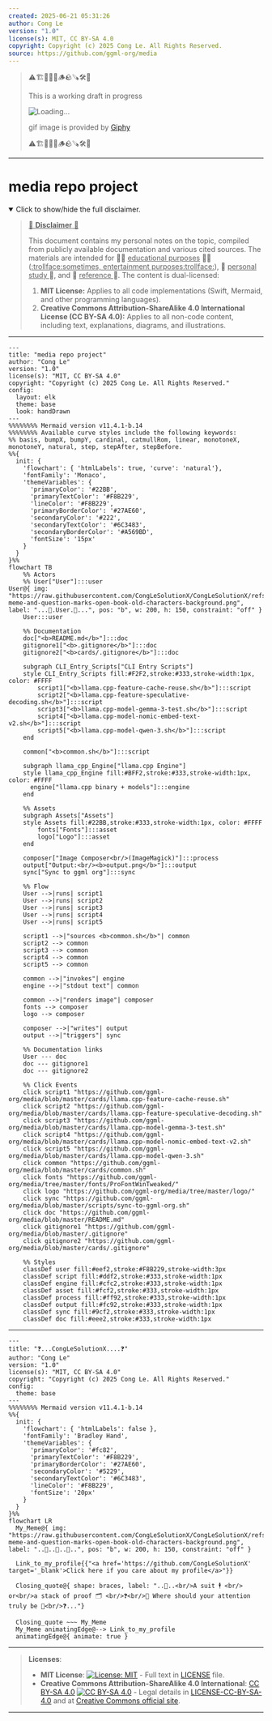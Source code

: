 ```yaml
---
created: 2025-06-21 05:31:26
author: Cong Le
version: "1.0"
license(s): MIT, CC BY-SA 4.0
copyright: Copyright (c) 2025 Cong Le. All Rights Reserved.
source: https://github.com/ggml-org/media
---
```



> ⚠️🏗️🚧🦺🧱🪵🪨🪚🛠️👷
> 
> This is a working draft in progress
> 
> ![Loading...](https://media1.giphy.com/media/v1.Y2lkPTc5MGI3NjExMWxxaTBpM2VvY20zOXJhZzI2enVwcHZoNGhkeXlmZ2FwdGp5NnFkNyZlcD12MV9pbnRlcm5hbF9naWZfYnlfaWQmY3Q9Zw/3oEduIl1GryVXv22ly/giphy.gif)
>
> gif image is provided by [Giphy](https://giphy.com)
> 
> ⚠️🏗️🚧🦺🧱🪵🪨🪚🛠️👷


----


# media repo project
<details open>
<summary>Click to show/hide the full disclaimer.</summary>
   
> <ins>📢 **Disclaimer** 🚨</ins>
>
> This document contains my personal notes on the topic,
> compiled from publicly available documentation and various cited sources.
> The materials are intended for 👨‍🎓 <ins>educational purposes</ins> 👨‍🎓 (<ins>:trollface:sometimes, entertainment purposes:trollface:</ins>), 📖 <ins> personal study </ins> 📖, and 🔖 <ins> reference </ins> 🔖.
> The content is dual-licensed:
> 1. **MIT License:** Applies to all code implementations (Swift, Mermaid, and other programming languages).
> 2. **Creative Commons Attribution-ShareAlike 4.0 International License (CC BY-SA 4.0):** Applies to all non-code content, including text, explanations, diagrams, and illustrations.

</details>


---

```mermaid
---
title: "media repo project"
author: "Cong Le"
version: "1.0"
license(s): "MIT, CC BY-SA 4.0"
copyright: "Copyright (c) 2025 Cong Le. All Rights Reserved."
config:
  layout: elk
  theme: base
  look: handDrawn
---
%%%%%%%% Mermaid version v11.4.1-b.14
%%%%%%%% Available curve styles include the following keywords:
%% basis, bumpX, bumpY, cardinal, catmullRom, linear, monotoneX, monotoneY, natural, step, stepAfter, stepBefore.
%%{
  init: {
    'flowchart': { 'htmlLabels': true, 'curve': 'natural'},
    'fontFamily': 'Monaco',
    'themeVariables': {
      'primaryColor': '#22BB',
      'primaryTextColor': '#F8B229',
      'lineColor': '#F8B229',
      'primaryBorderColor': '#27AE60',
      'secondaryColor': '#222',
      'secondaryTextColor': '#6C3483',
      'secondaryBorderColor': '#A569BD',
      'fontSize': '15px'
    }
  }
}%%
flowchart TB
    %% Actors
    %% User["User"]:::user
User@{ img: "https://raw.githubusercontent.com/CongLeSolutionX/CongLeSolutionX/refs/heads/main/assets/images/My-meme-and-question-marks-open-book-old-characters-background.png", label: "...👀.User.📖...", pos: "b", w: 200, h: 150, constraint: "off" }
    User:::user

    %% Documentation
    doc["<b>README.md</b>"]:::doc
    gitignore1["<b>.gitignore</b>"]:::doc
    gitignore2["<b>cards/.gitignore</b>"]:::doc

    subgraph CLI_Entry_Scripts["CLI Entry Scripts"]
    style CLI_Entry_Scripts fill:#F2F2,stroke:#333,stroke-width:1px, color: #FFFF
        script1["<b>llama.cpp-feature-cache-reuse.sh</b>"]:::script
        script2["<b>llama.cpp-feature-speculative-decoding.sh</b>"]:::script
        script3["<b>llama.cpp-model-gemma-3-test.sh</b>"]:::script
        script4["<b>llama.cpp-model-nomic-embed-text-v2.sh</b>"]:::script
        script5["<b>llama.cpp-model-qwen-3.sh</b>"]:::script
    end

    common["<b>common.sh</b>"]:::script

    subgraph llama_cpp_Engine["llama.cpp Engine"]
    style llama_cpp_Engine fill:#BFF2,stroke:#333,stroke-width:1px, color: #FFFF
      engine["llama.cpp binary + models"]:::engine
    end

    %% Assets
    subgraph Assets["Assets"]
    style Assets fill:#22BB,stroke:#333,stroke-width:1px, color: #FFFF
        fonts["Fonts"]:::asset
        logo["Logo"]:::asset
    end

    composer["Image Composer<br/>(ImageMagick)"]:::process
    output["Output:<br/><b>output.png</b>"]:::output
    sync["Sync to ggml org"]:::sync

    %% Flow
    User -->|runs| script1
    User -->|runs| script2
    User -->|runs| script3
    User -->|runs| script4
    User -->|runs| script5

    script1 -->|"sources <b>common.sh</b>"| common
    script2 --> common
    script3 --> common
    script4 --> common
    script5 --> common

    common -->|"invokes"| engine
    engine -->|"stdout text"| common

    common -->|"renders image"| composer
    fonts --> composer
    logo --> composer

    composer -->|"writes"| output
    output -->|"triggers"| sync

    %% Documentation links
    User --- doc
    doc --- gitignore1
    doc --- gitignore2

    %% Click Events
    click script1 "https://github.com/ggml-org/media/blob/master/cards/llama.cpp-feature-cache-reuse.sh"
    click script2 "https://github.com/ggml-org/media/blob/master/cards/llama.cpp-feature-speculative-decoding.sh"
    click script3 "https://github.com/ggml-org/media/blob/master/cards/llama.cpp-model-gemma-3-test.sh"
    click script4 "https://github.com/ggml-org/media/blob/master/cards/llama.cpp-model-nomic-embed-text-v2.sh"
    click script5 "https://github.com/ggml-org/media/blob/master/cards/llama.cpp-model-qwen-3.sh"
    click common "https://github.com/ggml-org/media/blob/master/cards/common.sh"
    click fonts "https://github.com/ggml-org/media/tree/master/fonts/ProFontWinTweaked/"
    click logo "https://github.com/ggml-org/media/tree/master/logo/"
    click sync "https://github.com/ggml-org/media/blob/master/scripts/sync-to-ggml-org.sh"
    click doc "https://github.com/ggml-org/media/blob/master/README.md"
    click gitignore1 "https://github.com/ggml-org/media/blob/master/.gitignore"
    click gitignore2 "https://github.com/ggml-org/media/blob/master/cards/.gitignore"

    %% Styles
    classDef user fill:#eef2,stroke:#F8B229,stroke-width:3px
    classDef script fill:#ddf2,stroke:#333,stroke-width:1px
    classDef engine fill:#cfc2,stroke:#333,stroke-width:1px
    classDef asset fill:#fcf2,stroke:#333,stroke-width:1px
    classDef process fill:#ff92,stroke:#333,stroke-width:1px
    classDef output fill:#fc92,stroke:#333,stroke-width:1px
    classDef sync fill:#9cf2,stroke:#333,stroke-width:1px
    classDef doc fill:#eee2,stroke:#333,stroke-width:1px

```

-----

```mermaid
---
title: "❓...CongLeSolutionX....❓"
author: "Cong Le"
version: "1.0"
license(s): "MIT, CC BY-SA 4.0"
copyright: "Copyright (c) 2025 Cong Le. All Rights Reserved."
config:
  theme: base
---
%%%%%%%% Mermaid version v11.4.1-b.14
%%{
  init: {
    'flowchart': { 'htmlLabels': false },
    'fontFamily': 'Bradley Hand',
    'themeVariables': {
      'primaryColor': '#fc82',
      'primaryTextColor': '#F8B229',
      'primaryBorderColor': '#27AE60',
      'secondaryColor': '#5229',
      'secondaryTextColor': '#6C3483',
      'lineColor': '#F8B229',
      'fontSize': '20px'
    }
  }
}%%
flowchart LR
  My_Meme@{ img: "https://raw.githubusercontent.com/CongLeSolutionX/CongLeSolutionX/refs/heads/main/assets/images/My-meme-and-question-marks-open-book-old-characters-background.png", label: "..🙉..👀..📖..", pos: "b", w: 200, h: 150, constraint: "off" }

  Link_to_my_profile{{"<a href='https://github.com/CongLeSolutionX' target='_blank'>Click here if you care about my profile</a>"}}

  Closing_quote@{ shape: braces, label: "..👀..<br/>A suit 🕴️ <br/> or<br/>a stack of proof 🗂️ <br/>❓<br/>💭 Where should your attention truly be 💬<br/>❓..."}

  Closing_quote ~~~ My_Meme
  My_Meme animatingEdge@--> Link_to_my_profile
  animatingEdge@{ animate: true }

```

---
><b>Licenses</b>:
>
>- <b>MIT License</b>:  [![License: MIT](https://img.shields.io/badge/License-MIT-yellow.svg)](LICENSE) - Full text in [LICENSE](LICENSE) file.
>- <b>Creative Commons Attribution-ShareAlike 4.0 International</b>: [CC BY-SA 4.0](https://creativecommons.org/licenses/by-sa/4.0/) [![CC BY-SA 4.0](https://licensebuttons.net/l/by-sa/4.0/88x31.png)](https://creativecommons.org/licenses/by-sa/4.0/) - Legal details in [LICENSE-CC-BY-SA-4.0](THE_PAST/LICENSE-CC-BY-SA-4.0) and at [Creative Commons official site](https://creativecommons.org/licenses/by-sa/4.0/).
>
---
